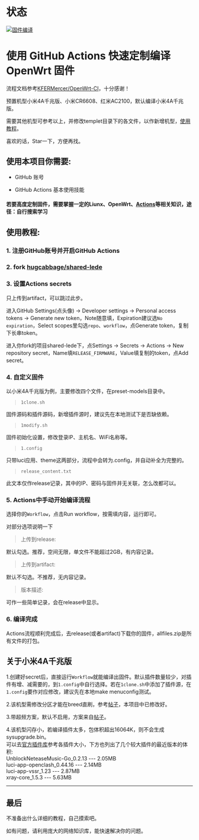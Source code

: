 # 状态
[![固件编译](https://github.com/Huozhangqi/shared-lede/actions/workflows/%E5%9B%BA%E4%BB%B6%E7%BC%96%E8%AF%91CI.yml/badge.svg?branch=master)](https://github.com/Huozhangqi/shared-lede/actions/workflows/%E5%9B%BA%E4%BB%B6%E7%BC%96%E8%AF%91CI.yml)

# 使用 GitHub Actions 快速定制编译 OpenWrt 固件

流程文档参考[KFERMercer/OpenWrt-CI](https://github.com/KFERMercer/OpenWrt-CI)，十分感谢！

预置机型小米4A千兆版、小米CR6608、红米AC2100，默认编译小米4A千兆版。

需要其他机型可参考以上，并修改templet目录下的各文件，以作新增机型，[使用教程](templet/instruction.md)。

喜欢的话，Star一下，方便再找。

## 使用本项目你需要:

- GitHub 账号

- GitHub Actions 基本使用技能

#### 若要高度定制固件，需要掌握一定的Liunx、OpenWrt、[Actions](https://docs.github.com/cn/actions)等相关知识，途径：自行搜索学习

## 使用教程:

### 1. 注册GitHub账号并开启GitHub Actions

### 2. fork [hugcabbage/shared-lede](https://github.com/hugcabbage/shared-lede)

### 3. 设置Actions secrets

只上传到artifact，可以跳过此步。

进入GitHub Settings(点头像) → Developer settings → Personal access tokens → Generate new token，Note随意填，Expiration建议选`No expiration`，Select scopes里勾选`repo`、`workflow`，点Generate token，复制下长串token。

进入你fork的项目shared-lede下，点Settings → Secrets → Actions → New repository secret，Name填`RELEASE_FIRMWARE`，Value填复制的token，点Add secret。

### 4. 自定义固件

以小米4A千兆版为例，主要修改四个文件，在preset-models目录中。

> `1clone.sh`

固件源码和插件源码，新增插件源时，建议先在本地测试下是否缺依赖。

> `1modify.sh`

固件初始化设置，修改登录IP、主机名、WiFi名称等。

> `1.config`

只带luci应用、theme这两部分，流程中会转为.config，并自动补全为完整的。

> `release_content.txt`

此文本仅作release记录，其中的IP、密码与固件并无关联，怎么改都可以。

### 5. Actions中手动开始编译流程

选择你的`Workflow`，点击Run workflow，按需填内容，运行即可。

对部分选项说明一下

> 上传到release: 

默认勾选。推荐，空间无限，单文件不能超过2GB，有内容记录。

> 上传到artifact: 

默认不勾选。不推荐，无内容记录。

> 版本描述: 

可作一些简单记录，会在release中显示。

### 6. 编译完成

Actions流程顺利完成后，去release(或者artifact)下载你的固件，allfiles.zip是所有文件的打包。

## 关于小米4A千兆版

1.创建好secret后，直接运行`Workflow`就能编译出固件。默认插件数量较少，对插件有增、减需要的，到`1.config`中自行选择。若在`1clone.sh`中添加了插件源，在`1.config`要作对应修改，建议先在本地make menuconfig测试。

2.该机型需修改分区才能在breed直刷，参考[帖子](https://www.right.com.cn/forum/thread-4052254-1-1.html)，本项目中已修改好。

3.带超频方案，默认不启用，方案来自[帖子](https://www.right.com.cn/forum/thread-4042045-1-1.html)。

4.该机型闪存小，若编译插件太多，包体积超出16064K，则不会生成sysupgrade.bin。<br/>
可以去[官方插件库](https://downloads.openwrt.org/snapshots/packages/mips_24kc/packages/)参考各插件大小，下方也列出了几个较大插件的最近版本的体积:<br/>
UnblockNeteaseMusic-Go_0.2.13 --- 2.05MB<br/>
luci-app-openclash_0.44.16 --- 2.14MB<br/>
luci-app-vssr_1.23 --- 2.87MB<br/>
xray-core_1.5.3 --- 5.63MB<br/>

---

## 最后

不准备出什么详细的教程，自己摸索吧。

如有问题，请利用庞大的网络知识库，能快速解决你的问题。
